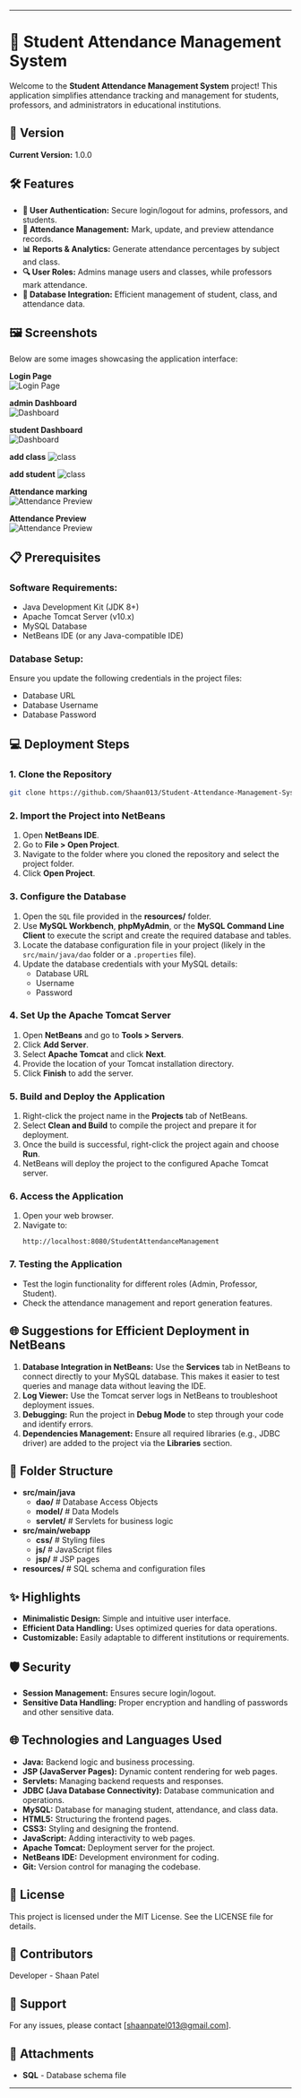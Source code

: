 
---

# 📘 Student Attendance Management System  

Welcome to the **Student Attendance Management System** project! This application simplifies attendance tracking and management for students, professors, and administrators in educational institutions.  

## 🚀 Version  

**Current Version:** 1.0.0  

## 🛠 Features  

- **🌟 User Authentication:** Secure login/logout for admins, professors, and students.  
- **📝 Attendance Management:** Mark, update, and preview attendance records.  
- **📊 Reports & Analytics:** Generate attendance percentages by subject and class.  
- **🔍 User Roles:** Admins manage users and classes, while professors mark attendance.  
- **📁 Database Integration:** Efficient management of student, class, and attendance data.  

## 🖼 Screenshots  

Below are some images showcasing the application interface:

**Login Page**  
![Login Page](image/login.png)  

**admin Dashboard**  
![Dashboard](image/admin_dashbord.png)

**student Dashboard**  
![Dashboard](image/student_dashboard.png)

**add class**
![class](image/class.png)

**add student**
![class](image/student.png)

**Attendance marking**  
![Attendance Preview](image/mark_attendace.png)  

**Attendance Preview**  
![Attendance Preview](image/attandance_repo.png)  

## 📋 Prerequisites  

### Software Requirements:  

- Java Development Kit (JDK 8+)  
- Apache Tomcat Server (v10.x)  
- MySQL Database  
- NetBeans IDE (or any Java-compatible IDE)  

### Database Setup:  

Ensure you update the following credentials in the project files:  
 
- Database URL  
- Database Username  
- Database Password  

## 💻 Deployment Steps  

### 1. Clone the Repository  
```bash  
git clone https://github.com/Shaan013/Student-Attendance-Management-System  
```  

### 2. Import the Project into NetBeans  

1. Open **NetBeans IDE**.  
2. Go to **File > Open Project**.  
3. Navigate to the folder where you cloned the repository and select the project folder.  
4. Click **Open Project**.  

### 3. Configure the Database  

1. Open the `SQL` file provided in the **resources/** folder.  
2. Use **MySQL Workbench**, **phpMyAdmin**, or the **MySQL Command Line Client** to execute the script and create the required database and tables.  
3. Locate the database configuration file in your project (likely in the `src/main/java/dao` folder or a `.properties` file).  
4. Update the database credentials with your MySQL details:  
   - Database URL  
   - Username  
   - Password  

### 4. Set Up the Apache Tomcat Server  

1. Open **NetBeans** and go to **Tools > Servers**.  
2. Click **Add Server**.  
3. Select **Apache Tomcat** and click **Next**.  
4. Provide the location of your Tomcat installation directory.  
5. Click **Finish** to add the server.  

### 5. Build and Deploy the Application  

1. Right-click the project name in the **Projects** tab of NetBeans.  
2. Select **Clean and Build** to compile the project and prepare it for deployment.  
3. Once the build is successful, right-click the project again and choose **Run**.  
4. NetBeans will deploy the project to the configured Apache Tomcat server.  

### 6. Access the Application  

1. Open your web browser.  
2. Navigate to:  
   ```  
   http://localhost:8080/StudentAttendanceManagement  
   ```  

### 7. Testing the Application  

- Test the login functionality for different roles (Admin, Professor, Student).  
- Check the attendance management and report generation features.  

## 🌐 Suggestions for Efficient Deployment in NetBeans  

1. **Database Integration in NetBeans:** Use the **Services** tab in NetBeans to connect directly to your MySQL database. This makes it easier to test queries and manage data without leaving the IDE.  
2. **Log Viewer:** Use the Tomcat server logs in NetBeans to troubleshoot deployment issues.  
3. **Debugging:** Run the project in **Debug Mode** to step through your code and identify errors.  
4. **Dependencies Management:** Ensure all required libraries (e.g., JDBC driver) are added to the project via the **Libraries** section.  

## 📂 Folder Structure  

- **src/main/java**  
  - **dao/**         # Database Access Objects  
  - **model/**       # Data Models  
  - **servlet/**     # Servlets for business logic  
- **src/main/webapp**  
  - **css/**         # Styling files  
  - **js/**          # JavaScript files  
  - **jsp/**         # JSP pages  
- **resources/**     # SQL schema and configuration files  

## ✨ Highlights  

- **Minimalistic Design:** Simple and intuitive user interface.  
- **Efficient Data Handling:** Uses optimized queries for data operations.  
- **Customizable:** Easily adaptable to different institutions or requirements.  

## 🛡 Security  

- **Session Management:** Ensures secure login/logout.  
- **Sensitive Data Handling:** Proper encryption and handling of passwords and other sensitive data.  

## 🌐 Technologies and Languages Used  

- **Java:** Backend logic and business processing.  
- **JSP (JavaServer Pages):** Dynamic content rendering for web pages.  
- **Servlets:** Managing backend requests and responses.  
- **JDBC (Java Database Connectivity):** Database communication and operations.  
- **MySQL:** Database for managing student, attendance, and class data.  
- **HTML5:** Structuring the frontend pages.  
- **CSS3:** Styling and designing the frontend.  
- **JavaScript:** Adding interactivity to web pages.  
- **Apache Tomcat:** Deployment server for the project.  
- **NetBeans IDE:** Development environment for coding.  
- **Git:** Version control for managing the codebase.  

## 📜 License  

This project is licensed under the MIT License. See the LICENSE file for details.  

## 👥 Contributors  

Developer - Shaan Patel

## 📧 Support  

For any issues, please contact [shaanpatel013@gmail.com].  

## 📝 Attachments  

- **SQL** - Database schema file  

---
